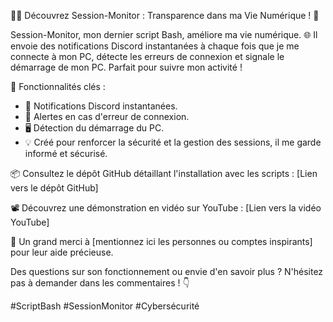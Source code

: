 👨‍💻 Découvrez Session-Monitor : Transparence dans ma Vie Numérique ! 👀

Session-Monitor, mon dernier script Bash, améliore ma vie numérique. 🌐 Il envoie des notifications Discord instantanées à chaque fois que je me connecte à mon PC, détecte les erreurs de connexion et signale le démarrage de mon PC. Parfait pour suivre mon activité !

🔧 Fonctionnalités clés :

- 📢 Notifications Discord instantanées.
- 🚫 Alertes en cas d'erreur de connexion.
- 🖥️ Détection du démarrage du PC.
- 💡 Créé pour renforcer la sécurité et la gestion des sessions, il me garde informé et sécurisé.

📦 Consultez le dépôt GitHub détaillant l'installation avec les scripts : [Lien vers le dépôt GitHub]

📽️ Découvrez une démonstration en vidéo sur YouTube : [Lien vers la vidéo YouTube]

🤝 Un grand merci à [mentionnez ici les personnes ou comptes inspirants] pour leur aide précieuse.

Des questions sur son fonctionnement ou envie d'en savoir plus ? N'hésitez pas à demander dans les commentaires ! 👇

#ScriptBash #SessionMonitor #Cybersécurité
